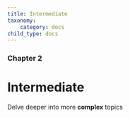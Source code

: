 ```yaml
---
title: Intermediate
taxonomy:
    category: docs
child_type: docs
---
```


### Chapter 2

# Intermediate

Delve deeper into more **complex** topics
